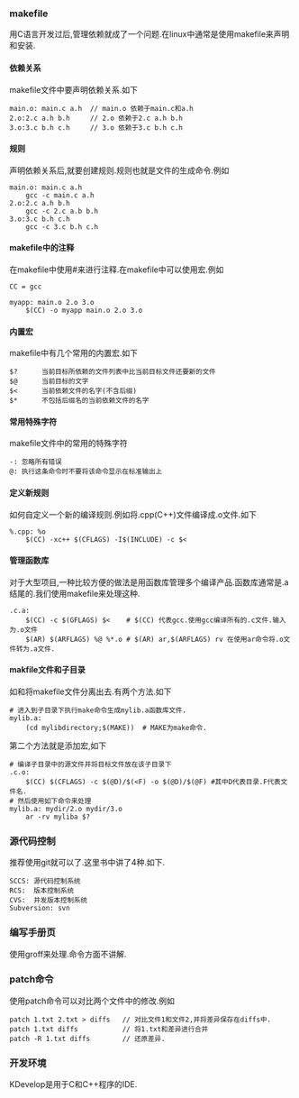 ### makefile
用C语言开发过后,管理依赖就成了一个问题.在linux中通常是使用makefile来声明和安装.
#### 依赖关系
makefile文件中要声明依赖关系.如下
```
main.o: main.c a.h  // main.o 依赖于main.c和a.h
2.o:2.c a.h b.h     // 2.o 依赖于2.c a.h b.h
3.o:3.c b.h c.h     // 3.o 依赖于3.c b.h c.h
```
#### 规则
声明依赖关系后,就要创建规则.规则也就是文件的生成命令.例如
```
main.o: main.c a.h
    gcc -c main.c a.h
2.o:2.c a.h b.h
    gcc -c 2.c a.b b.h
3.o:3.c b.h c.h
    gcc -c 3.c b.h c.h
```
#### makefile中的注释
在makefile中使用#来进行注释.在makefile中可以使用宏.例如
```
CC = gcc

myapp: main.o 2.o 3.o
    $(CC) -o myapp main.o 2.o 3.o
```
#### 内置宏
makefile中有几个常用的内置宏.如下
```
$?      当前目标所依赖的文件列表中比当前目标文件还要新的文件
$@      当前目标的文字
$<      当前依赖文件的名字(不含后缀)
$*      不包括后缀名的当前依赖文件的名字
```
#### 常用特殊字符
makefile文件中的常用的特殊字符
```
-: 忽略所有错误
@: 执行这条命令时不要将该命令显示在标准输出上
```
#### 定义新规则
如何自定义一个新的编译规则.例如将.cpp(C++)文件编译成.o文件.如下
```
%.cpp: %o
    $(CC) -xc++ $(CFLAGS) -I$(INCLUDE) -c $<
```
#### 管理函数库
对于大型项目,一种比较方便的做法是用函数库管理多个编译产品.函数库通常是.a结尾的.我们使用makefile来处理这种.
```
.c.a:
    $(CC) -c $(GFLAGS) $<    # $(CC) 代表gcc.使用gcc编译所有的.c文件.输入为.o文件
    $(AR) $(ARFLAGS) %@ %*.o # $(AR) ar,$(ARFLAGS) rv 在使用ar命令将.o文件转为.a文件.
```
#### makfile文件和子目录
如和将makefile文件分离出去.有两个方法.如下
```
# 进入到子目录下执行make命令生成mylib.a函数库文件.
mylib.a:
    (cd mylibdirectory;$(MAKE))  # MAKE为make命令.
```
第二个方法就是添加宏,如下
```
# 编译子目录中的源文件并将目标文件放在该子目录下
.c.o:
    $(CC) $(CFLAGS) -c $(@D)/$(<F) -o $(@D)/$(@F) #其中D代表目录.F代表文件名.
# 然后使用如下命令来处理
mylib.a: mydir/2.o mydir/3.o
    ar -rv myliba $?
```
### 源代码控制
推荐使用git就可以了.这里书中讲了4种.如下.
```
SCCS: 源代码控制系统
RCS:  版本控制系统
CVS:  并发版本控制系统
Subversion: svn
```
### 编写手册页
使用groff来处理.命令方面不讲解.
### patch命令
使用patch命令可以对比两个文件中的修改.例如
```
patch 1.txt 2.txt > diffs   // 对比文件1和文件2,并将差异保存在diffs中.
patch 1.txt diffs           // 将1.txt和差异进行合并
patch -R 1.txt diffs        // 还原差异. 
```
### 开发环境
KDevelop是用于C和C++程序的IDE.